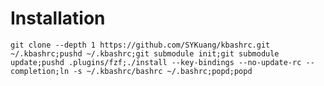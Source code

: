 # Installation
   `git clone --depth 1 https://github.com/SYKuang/kbashrc.git ~/.kbashrc;pushd ~/.kbashrc;git submodule init;git submodule update;pushd .plugins/fzf;./install --key-bindings --no-update-rc --completion;ln -s ~/.kbashrc/bashrc ~/.bashrc;popd;popd`
